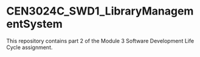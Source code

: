 # CEN3024C_SWD1_LibraryManagementSystem
This repository contains part 2 of the Module 3 Software Development Life Cycle assignment. 
